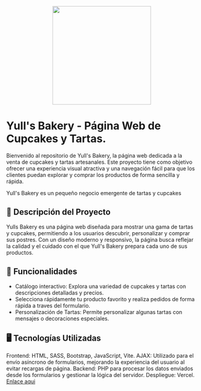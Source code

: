 <p align="center">
  <img src="https://github.com/user-attachments/assets/043ac3aa-3318-4a83-9702-1d265e4234a9" style="width: 260px;" />
</p>


# Yull's Bakery - Página Web de Cupcakes y Tartas.
Bienvenido al repositorio de Yull's Bakery, la página web dedicada a la venta de cupcakes y tartas artesanales. 
Este proyecto tiene como objetivo ofrecer una experiencia visual atractiva y una navegación fácil para que los clientes puedan explorar y comprar los productos de forma sencilla y rápida.

Yull's Bakery es un pequeño negocio emergente de tartas y cupcakes

## 🧁 Descripción del Proyecto

Yulls Bakery es una página web diseñada para mostrar una gama de tartas y cupcakes, permitiendo a los usuarios descubrir, personalizar y comprar sus postres. 
Con un diseño moderno y responsivo, la página busca reflejar la calidad y el cuidado con el que Yull's Bakery prepara cada uno de sus productos.

## 🚀 Funcionalidades

- Catálogo interactivo: Explora una variedad de cupcakes y tartas con descripciones detalladas y precios.
- Selecciona rápidamente tu producto favorito y realiza pedidos de forma rápida a traves del formulario.
- Personalización de Tartas: Permite personalizar algunas tartas con mensajes o decoraciones especiales.

## 🖥️ Tecnologías Utilizadas

Frontend: HTML, SASS, Bootstrap, JavaScript, Vite.
AJAX: Utilizado para el envío asíncrono de formularios, mejorando la experiencia del usuario al evitar recargas de página.
Backend: PHP para procesar los datos enviados desde los formularios y gestionar la lógica del servidor.
Despliegue: Vercel. <a href="https://yulls-bakery.vercel.app" target="_blank" rel="noopener noreferrer">Enlace aqui</a>

